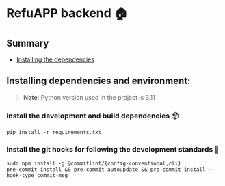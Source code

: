 # RefuAPP backend 🏠

## Summary
- [Installing the dependencies](#installing-dependencies-and-environment)

## Installing dependencies and environment:

> __Note__: Python version used in the project is 3.11

### Install the development and build dependencies 📦
```shell
pip install -r requirements.txt
```

### Install the git hooks for following the development standards 🧍
```shell
sudo npm install -g @commitlint/{config-conventional,cli}
pre-commit install && pre-commit autoupdate && pre-commit install --hook-type commit-msg
```
